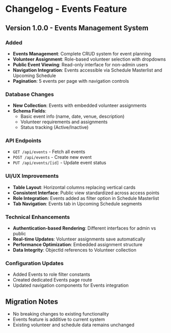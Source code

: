 # Changelog - Events Feature

## Version 1.0.0 - Events Management System

### Added
- **Events Management**: Complete CRUD system for event planning
- **Volunteer Assignment**: Role-based volunteer selection with dropdowns
- **Public Event Viewing**: Read-only interface for non-admin users
- **Navigation Integration**: Events accessible via Schedule Masterlist and Upcoming Schedule
- **Pagination**: 5 events per page with navigation controls

### Database Changes
- **New Collection**: Events with embedded volunteer assignments
- **Schema Fields**: 
  - Basic event info (name, date, venue, description)
  - Volunteer requirements and assignments
  - Status tracking (Active/Inactive)

### API Endpoints
- `GET /api/events` - Fetch all events
- `POST /api/events` - Create new event  
- `PUT /api/events/[id]` - Update event status

### UI/UX Improvements
- **Table Layout**: Horizontal columns replacing vertical cards
- **Consistent Interface**: Public view standardized across access points
- **Role Integration**: Events added as filter option in Schedule Masterlist
- **Tab Navigation**: Events tab in Upcoming Schedule segments

### Technical Enhancements
- **Authentication-based Rendering**: Different interfaces for admin vs public
- **Real-time Updates**: Volunteer assignments save automatically
- **Performance Optimization**: Embedded assignment structure
- **Data Integrity**: ObjectId references to Volunteer collection

### Configuration Updates
- Added Events to role filter constants
- Created dedicated Events page route
- Updated navigation components for Events integration

## Migration Notes
- No breaking changes to existing functionality
- Events feature is additive to current system
- Existing volunteer and schedule data remains unchanged